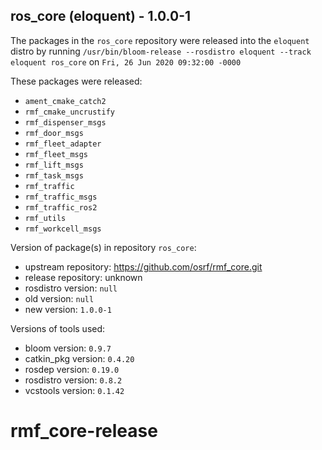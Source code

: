 ## ros_core (eloquent) - 1.0.0-1

The packages in the `ros_core` repository were released into the `eloquent` distro by running `/usr/bin/bloom-release --rosdistro eloquent --track eloquent ros_core` on `Fri, 26 Jun 2020 09:32:00 -0000`

These packages were released:
- `ament_cmake_catch2`
- `rmf_cmake_uncrustify`
- `rmf_dispenser_msgs`
- `rmf_door_msgs`
- `rmf_fleet_adapter`
- `rmf_fleet_msgs`
- `rmf_lift_msgs`
- `rmf_task_msgs`
- `rmf_traffic`
- `rmf_traffic_msgs`
- `rmf_traffic_ros2`
- `rmf_utils`
- `rmf_workcell_msgs`

Version of package(s) in repository `ros_core`:

- upstream repository: https://github.com/osrf/rmf_core.git
- release repository: unknown
- rosdistro version: `null`
- old version: `null`
- new version: `1.0.0-1`

Versions of tools used:

- bloom version: `0.9.7`
- catkin_pkg version: `0.4.20`
- rosdep version: `0.19.0`
- rosdistro version: `0.8.2`
- vcstools version: `0.1.42`


# rmf_core-release